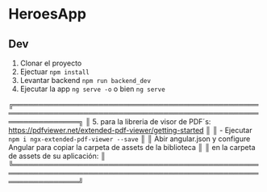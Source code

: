 # HeroesApp

## Dev

1. Clonar el proyecto
2. Ejectuar ```npm install```
3. Levantar backend ```npm run backend_dev```
4. Ejecutar la app ```ng serve -o``` o bien ```ng serve```

╔═════════════════════════════════════════════════════════════════════════════════════════════════════════════════╗
║ 5. para la libreria de visor de PDF´s: https://pdfviewer.net/extended-pdf-viewer/getting-started                ║
║ - Ejecutar ```npm i ngx-extended-pdf-viewer --save```                                                           ║
║ Abir angular.json y configure Angular para copiar la carpeta de assets de la biblioteca                         ║
║ en la carpeta de assets de su aplicación:                                                                       ║
╚═════════════════════════════════════════════════════════════════════════════════════════════════════════════════╝  
  

